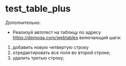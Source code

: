 # test_table_plus
Дополнительно:

- Реализуй автотест на таблицу по адресу https://demoqa.com/webtables включающий шаги: 
1) добавить новую четвертую строку 
2) отредактировать все поля во второй строке; 
3) удалить третью строку;
